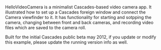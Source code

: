 HelloVideoCamera is a minimalist Cascades-based video camera app.  It illustrated how to set up a Cascades foreign window and connect the Camera viewfinder to it.  It has functionality for starting and sotpping the camera, changing between front and back cameras, and recording video files which are saved to the camera roll.

Built for the initial Cascades public beta may 2012, if you update or modify this example, please update the running version info as well.

